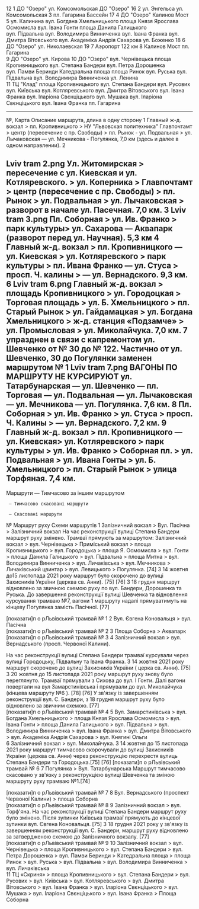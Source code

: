 12  1   ДО "Озеро"              ул. Комсомольская   ДО "Озеро"
16  2   ул. Энгельса            ул. Комсомольская
    3   пл. Гагарина            Бассейн	
17  4   ДО "Озеро"              Калинов Мост
    5   ул. Калинина
        вул. Богдана Хмельницького  площа Князя Ярослава Осмомисла  вул. Івана Гонти        площа Данила Галицького         
        вул. Підвальна              вул. Володимира Винниченка      вул. Івана Франка       вул. Дмитра Вітовського
        вул. Академіка Андрія Сахарова
        ул. Боженко	
18  6   ДО "Озеро"              ул. Николаевская
19  7   Аэропорт                122 км
    8   Калинов Мост            пл. Гагарина	
    9   ДО "Озеро"              ул. Кирова
    10  ДО "Озеро"
        вул. Чернівецька            площа Кропивницького            вул. Степана Бандери    вул. Петра Дорошенка            
        вул. Памви Беринди          Катедральна площа               площа Ринок             вул. Руська
        вул. Підвальна              вул. Володимира Винниченка
        ул. Ленина	
    11  ТЦ "Клад"
        площа Кропивницького        вул. Степана Бандери            вул. Русових            вул. Київська
        вул. Котляревського         вул. Дмитра Вітовського         вул. Івана Франка       вул. Іларіона Свєнціцького
        вул. Мушака                 вул. Іларіона Свєнціцького      вул. Івана Франка
        пл. Гагарина
 
----

№,
Карта	Описание маршрута, длина в одну сторону
1		Главный ж-д. вокзал > пл. Кропивницкого > НУ "Львовская политехника" Главпочтамт > центр (пересечение с пр. Свободы) > пл. Рынок - ул. Подвальная > ул. Лычаковская — ул. Мечникова - Погулянка, 7,0 км (здесь и далее в одном направлении).
2

Lviv tram 2.png	Ул. Житомирская > пересечение с ул. Киевская и ул. Котляревского. > ул. Коперника > Главпочтамт > центр (пересечение с пр. Свободы) > пл. Рынок > ул. Подвальная > ул. Лычаковская > разворот в начале ул. Пасечная. 7,0 км.
3
Lviv tram 3.png	Пл. Соборная > ул. Ив. Франко > парк культуры> ул. Сахарова — Аквапарк (разворот перед ул. Научная). 5,3 км
4
Главный ж-д. вокзал > пл. Кропивницкого — ул. Киевская > ул. Котляревского > парк культуры > пл. Ивана Франко — ул. Стуса > просп. Ч. калины > — ул. Вернадского. 9,3 км.
6
Lviv tram 6.png	Главный ж-д. вокзал > площадь Кропивницкого > ул. Городоцкая > Торговая площадь > ул. Б. Хмельницкого > пл. Старый Рынок > ул. Гайдамацкая > ул. Богдана Хмельницкого > ж-д. станция «Подзамче» > ул. Промысловая > ул. Миколайчука. 7,0 км.
7 упразднен в связи с капремонтом ул. Шевченко от № 30 до № 122. Частично от ул. Шевченко, 30 до Погулянки заменен маршрутом № 1
Lviv tram 7.png	ВАГОНЫ ПО МАРШРУТУ НЕ КУРСИРУЮТ ул. Татарбунарская — ул. Шевченко — пл. Торговая — ул. Подвальная — ул. Лычаковская — ул. Мечникова — ул. Погулянка. 7,6 км.
8
Пл. Соборная > ул. Ив. Франко > ул. Стуса > просп. Ч. Калины > — ул. Вернадского. 7,2 км.
9
Главный ж-д. вокзал > пл. Кропивницкого — ул. Киевская> ул. Котляревского > парк культуры > ул. Ив. Франко > Соборная пл. > ул. Подвальная > ул. Ивана Гонты > ул. Б. Хмельницкого > пл. Старый Рынок > улица Торфяная. 7,4 км.
----

Маршрути
     — Тимчасово за іншим маршрутом

     — Тимчасово скасовані маршрути

     — Скасовані маршрути

№	Mаршрут руху	Схеми маршрутів
1 	Залізничний вокзал > Вул. Пасічна > Залізничний вокзал
На час реконструкції вулиці Степана Бандери маршрут руху змінено. Трамваї прямують за маршрутом: Залізничний вокзал > вул. Чернівецька > Приміський вокзал > площа Кропивницького > вул. Городоцька > площа Я. Осмомисла > вул. Гонти > площа Данила Галицького > вул. Підвальна > площа Митна > вул. Володимира Винниченка > вул. Личаківська > вул. Мечникова > Личаківський цвинтар > вул. Левицького > Погулянка. [74] З 14 жовтня до15 листопада 2021 року маршрут було скорочено до вулиці Захисників України (церква св. Анни). [75] [76] З 18 грудня маршрут відновлено за звичною схемою руху по вул. Бандери, Дорошенка та Руська. До завершення реконструкції вулиці Шевченка та відновлення курсування трамваю №7, вагони 1 маршруту надалі прямуватимуть на кінцеву Погулянка замість Пасічної. [77]

[показати]п о рЛьвівський трамвай № 1
2 	Вул. Євгена Коновальця > вул. Пасічна	
[показати]п о рЛьвівський трамвай № 2
3 	Площа Соборна > Аквапарк	
[показати]п о рЛьвівський трамвай № 3
4 	Залізничний вокзал > вул. Вернадського (просп. Червоної Калини).

На час реконструкції вулиці Степана Бандери трамваї курсували через вулиці Городоцьку, Підвальну та Івана Франка. З 14 жовтня 2021 року маршрут скорочено до вулиці Захисників України ( церка св. Анни). [75] З 20 жовтня до 15 листопада 2021 року маршрут руху знову було переглянуто. Трамваї прямували з Сихова до вул. І Гонти. Далі вагони повертали на вул Замарстинівська і прямували до вул. Миколайчука (кінцева маршруту №6 ). [78] [76] У зв'язку із завершенням реконструкції вул. С. Бандери, з 18 грудня маршрут руху було відновлено за звичним схемою. [77]	
[показати]п о рЛьвівський трамвай № 4
 5 	Вул. Замарстинівська > вул. Богдана Хмельницького > площа Князя Ярослава Осмомисла > вул. Івана Гонти > площа Данила Галицького > вул. Підвальна > вул. Володимира Винниченка > вул. Івана Франка > вул. Дмитра Вітовського > вул. Академіка Андрія Сахарова > вул. Княгині Ольги	
 6 	Залізничний вокзал > вул. Миколайчука. З 14 жовтня до 15 листопада 2021 року маршрут тимчасово скорочували до вулиці Захисників України (церква св. Анни) через реконструкцію перехрестя вулиць Степана Бандери та Городоцька.[75] [76]	
[показати]п о рЛьвівський трамвай № 6
 7 	Погулянка > Вул. Татарбунарська
Маршрут тимчасово скасовано у зв'язку з реконструкцією вулиці Шевченка та зміною маршруту руху трамваю №1.[74]

[показати]п о рЛьвівський трамвай № 7
 8 	Вул. Вернадського (проспект Червоної Калини) > площа Соборна	
[показати]п о рЛьвівський трамвай № 8
 9 	Залізничний вокзал > вул. Торф'яна. На час реконструкції вулиці Степана Бандери маршрут руху було змінено. Після зупинки Київська трамваї прямують до кінцевої зупинки вул. Євгена Коновальця. [75] З 18 грудня 2021 року у зв'язку із завершенням реконструкції вул. С. Бандери, маршрут руху відновлено за затвердженою схемою до Залізничного вокзалу. [77]	
[показати]п о рЛьвівський трамвай № 9
 10 	Залізничний вокзал > вул. Чернівецька > площа Кропивницького > вул. Степана Бандери > вул. Петра Дорошенка > вул. Памви Беринди > Катедральна площа > площа Ринок > вул. Руська > вул. Підвальна > вул. Володимира Винниченка > вул. Личаківська	
 11 	ТЦ «Скриня» > площа Кропивницького > вул. Степана Бандери > вул. Русових > вул. Київська > вул. Котляревського > вул. Дмитра Вітовського > вул. Івана Франка > вул. Іларіона Свєнціцького > вул. Мушака > вул. Іларіона Свєнціцького > вул. Івана Франка > Площа Соборна
 